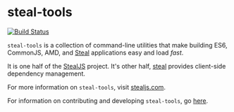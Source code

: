 # steal-tools

[![Build Status](https://travis-ci.org/bitovi/steal-tools.svg?branch=master)](https://travis-ci.org/bitovi/steal-tools)

`steal-tools` is a collection of command-line utilities
that make building ES6, CommonJS, AMD, and [Steal](https://github.com/bitovi/steal)
applications easy and load _fast_.

It is one half of the [StealJS](http://stealjs.com) project.  It's other half,
[steal](https://github.com/bitovi/steal) provides client-side dependency management.

For more information on `steal-tools`, visit [stealjs.com](http://stealjs.com).

For information on contributing and developing `steal-tools`, go [here](http://127.0.0.1:8125/steal.com/docs/guides.Contributing.html).